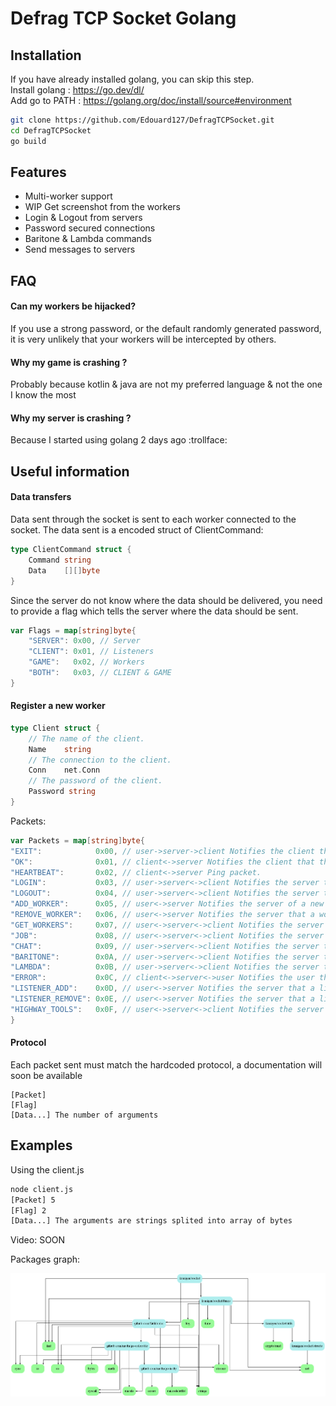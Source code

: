 
# Defrag TCP Socket Golang


## Installation

If you have already installed golang, you can skip this step. \
Install golang : https://go.dev/dl/ \
Add go to PATH : https://golang.org/doc/install/source#environment

```bash
git clone https://github.com/Edouard127/DefragTCPSocket.git
cd DefragTCPSocket
go build
```


## Features

- Multi-worker support
- WIP Get screenshot from the workers
- Login & Logout from servers
- Password secured connections
- Baritone & Lambda commands
- Send messages to servers


## FAQ

#### Can my workers be hijacked?

If you use a strong password, or the default randomly generated password, it is very unlikely that your workers will be intercepted by others.

#### Why my game is crashing ?

Probably because kotlin & java are not my preferred language & not the one I know the most

#### Why my server is crashing ?

Because I started using golang 2 days ago :trollface:


## Useful information

#### Data transfers

Data sent through the socket is sent to each worker connected to the socket.
The data sent is a encoded struct of ClientCommand:

```go
type ClientCommand struct {
	Command string
	Data    [][]byte
}
```

Since the server do not know where the data should be delivered, you need to provide a flag which tells the server where the data should be sent.
```go
var Flags = map[string]byte{
	"SERVER": 0x00, // Server
	"CLIENT": 0x01, // Listeners
	"GAME":   0x02, // Workers
	"BOTH":   0x03, // CLIENT & GAME
}
```


#### Register a new worker

```go
type Client struct {
	// The name of the client.
	Name    string
	// The connection to the client.
	Conn    net.Conn
	// The password of the client.
	Password string
}
```



Packets:

```go
var Packets = map[string]byte{
"EXIT":            0x00, // user->server->client Notifies the client that the server is closing the connection.
"OK":              0x01, // client<->server Notifies the client that the server is ready to receive the next packet.
"HEARTBEAT":       0x02, // client<->server Ping packet.
"LOGIN":           0x03, // user->server<->client Notifies the server that the client is trying to log in.
"LOGOUT":          0x04, // user->server<->client Notifies the server that the client is trying to log out.
"ADD_WORKER":      0x05, // user<->server Notifies the server of a new worker.
"REMOVE_WORKER":   0x06, // user<->server Notifies the server that a worker has been removed.
"GET_WORKERS":     0x07, // user<->server<->client Notifies the server that the user wants to get the list of workers.
"JOB":             0x08, // user<->server<->client Notifies the server that the user wants to get the status of a worker.
"CHAT":            0x09, // user->server<->client Notifies the server that the user wants to send a chat message.
"BARITONE":        0x0A, // user->server<->client Notifies the server that the user wants to send a baritone command.
"LAMBDA":          0x0B, // user->server<->client Notifies the server that the user wants to send a lambda command.
"ERROR":           0x0C, // client<->server<->user Notifies the user that the server or the client has encountered an error.
"LISTENER_ADD":    0x0D, // user<->server Notifies the server that a listener has been added.
"LISTENER_REMOVE": 0x0E, // user<->server Notifies the server that a listener has been removed.
"HIGHWAY_TOOLS":   0x0F, // user<->server<->client Notifies the server that the user wants to send a highwaytools command.
}
```


#### Protocol

Each packet sent must match the hardcoded protocol, a documentation will soon be available

```
[Packet]
[Flag]
[Data...] The number of arguments
```




## Examples

Using the client.js

```bash
node client.js
[Packet] 5
[Flag] 2
[Data...] The arguments are strings splited into array of bytes
```

Video: SOON

Packages graph:

![graph](./godepgraph.png)

